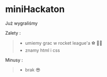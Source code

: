 # miniHackaton
Już wygraliśmy 

Zalety : 
> <ul>
> <li>umiemy grac w rocket league'a ⚽ 🚗🔥 </li>
> <li>znamy html i css </li>
> <ul>

Minusy :
  > <ul><li>brak 😎</li></ul>
